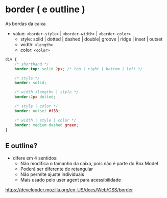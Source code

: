 # border ( e outline )

As bordas da caixa

- value: `<border-style>` | `<border-width>` | `<border-color>`
  - style: solid | dotted | dashed | double| groove | ridge | inset | outset
  - width: `<length>`
  - color: `<color>`

```css
div {
    /* shorthand */
    border-top: solid 2px; /* top | right | bottom | left */

    /* style */
    border: solid;

    /* width <length> | style */
    border:2px dotted;

    /* style | color */
    border: outset #f33;

    /* width | style | color */
    border: medium dashed green;
}
```

## E outline?

- difere em 4 sentidos:
  - Não modifica o tamanho da caixa, pois não é parte do Box Model
  - Poderá ser diferente de retangular
  - Não permite ajuste individuais
  - Mais usado pelo user agent para acessibilidade

<https://developder.mozilla.org/en-US/docs/Web/CSS/border>
